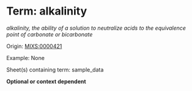 # Term: alkalinity

*alkalinity, the ability of a solution to neutralize acids to the equivalence point of carbonate or bicarbonate*

Origin: [MIXS:0000421](https://w3id.org/mixs/0000421)

Example: None

Sheet(s) containing term: sample_data

**Optional or context dependent**